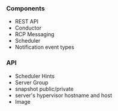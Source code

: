 ### Components

- REST API
- Conductor
- RCP Messaging
- Scheduler
- Notification event types


### API

- Scheduler Hints
- Server Group
- snapshot public/private
- server's hypervisor hostname and host
- Image


